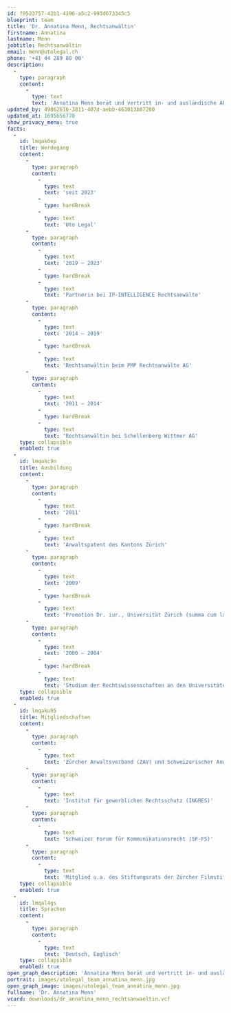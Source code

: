 ```yaml
---
id: f9523757-42b1-4196-a5c2-993d673345c5
blueprint: team
title: 'Dr. Annatina Menn, Rechtsanwältin'
firstname: Annatina
lastname: Menn
jobtitle: Rechtsanwältin
email: menn@utolegal.ch
phone: '+41 44 289 80 00'
description:
  -
    type: paragraph
    content:
      -
        type: text
        text: 'Annatina Menn berät und vertritt in- und ausländische Akteure der verschiedenen Unterhaltungs- und Kreativindustrien, der Kunst- und Kulturbranche sowie diverser Technologiesektoren. Sie praktiziert entsprechend vorwiegend im Kunstrecht, im Urheberrecht, im Design- und Markenrecht, im Film- und Fernsehrecht, im Medien- und Kommunikationsrecht, im Lauterkeitsrecht sowie im Vertragsrecht. Zudem verfügt Annatina Menn über grosse Erfahrung im Planungs-, Bau- und Immobilienrecht. Sie prozessiert regelmässig vor Schweizer Gerichten. Ihren Doktortitel erwarb sie im Filmurheberrecht.'
updated_by: 49862616-3811-407d-aebb-463013b87200
updated_at: 1695656770
show_privacy_menu: true
facts:
  -
    id: lmqak0ep
    title: Werdegang
    content:
      -
        type: paragraph
        content:
          -
            type: text
            text: 'seit 2023'
          -
            type: hardBreak
          -
            type: text
            text: 'Uto Legal'
      -
        type: paragraph
        content:
          -
            type: text
            text: '2019 – 2023'
          -
            type: hardBreak
          -
            type: text
            text: 'Partnerin bei IP-INTELLIGENCE Rechtsanwälte'
      -
        type: paragraph
        content:
          -
            type: text
            text: '2014 – 2019'
          -
            type: hardBreak
          -
            type: text
            text: 'Rechtsanwältin beim PMP Rechtsanwälte AG'
      -
        type: paragraph
        content:
          -
            type: text
            text: '2011 – 2014'
          -
            type: hardBreak
          -
            type: text
            text: 'Rechtsanwältin bei Schellenberg Wittmer AG'
    type: collapsible
    enabled: true
  -
    id: lmqakc9n
    title: Ausbildung
    content:
      -
        type: paragraph
        content:
          -
            type: text
            text: '2011'
          -
            type: hardBreak
          -
            type: text
            text: 'Anwaltspatent des Kantons Zürich'
      -
        type: paragraph
        content:
          -
            type: text
            text: '2009'
          -
            type: hardBreak
          -
            type: text
            text: 'Promotion Dr. iur., Universität Zürich (summa cum laude; Professor Walther Hug-Preis)'
      -
        type: paragraph
        content:
          -
            type: text
            text: '2000 – 2004'
          -
            type: hardBreak
          -
            type: text
            text: 'Studium der Rechtswissenschaften an den Universitäten Zürich und Paris X-Nanterre; lic. iur. (magna cum laude)'
    type: collapsible
    enabled: true
  -
    id: lmqaku95
    title: Mitgliedschaften
    content:
      -
        type: paragraph
        content:
          -
            type: text
            text: 'Zürcher Anwaltsverband (ZAV) und Schweizerischer Anwaltsverband (SAV)'
      -
        type: paragraph
        content:
          -
            type: text
            text: 'Institut für gewerblichen Rechtsschutz (INGRES)'
      -
        type: paragraph
        content:
          -
            type: text
            text: 'Schweizer Forum für Kommunikationsrecht (SF-FS)'
      -
        type: paragraph
        content:
          -
            type: text
            text: 'Mitglied u.a. des Stiftungsrats der Zürcher Filmstiftung sowie Mitglied des Vorstands des Vereins Cabaret Voltaire, Zürich, sowie des Bündner Kunstvereins, Chur'
    type: collapsible
    enabled: true
  -
    id: lmqal4gs
    title: Sprachen
    content:
      -
        type: paragraph
        content:
          -
            type: text
            text: 'Deutsch, Englisch'
    type: collapsible
    enabled: true
open_graph_description: 'Annatina Menn berät und vertritt in- und ausländische Akteure der verschiedenen Unterhaltungs- und Kreativindustrien, der Kunst- und Kulturbranche sowie diverser Technologiesektoren. Sie praktiziert entsprechend vorwiegend im Kunstrecht, im Urheberrecht, im Design- und Markenrecht, im Film- und Fernsehrecht, im Medien- und Kommunikationsrecht, im Lauterkeitsrecht sowie im Vertragsrecht. Zudem verfügt Annatina Menn über grosse Erfahrung im Planungs-, Bau- und Immobilienrecht. Sie prozessiert regelmässig vor Schweizer Gerichten. Ihren Doktortitel erwarb sie im Filmurheberrecht.'
portrait: images/utolegal_team_annatina_menn.jpg
open_graph_image: images/utolegal_team_annatina_menn.jpg
fullname: 'Dr. Annatina Menn'
vcard: downloads/dr_annatina_menn_rechtsanwaeltin.vcf
---
```

